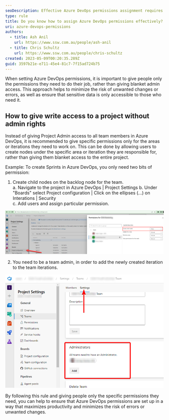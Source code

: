 ```yaml
---
seoDescription: Effective Azure DevOps permissions assignment requires granting specific access to team members only for necessary areas or iterations, minimizing risks and ensuring secure data accessibility.
type: rule
title: Do you know how to assign Azure DevOps permissions effectively?
uri: azure-devops-permissions
authors:
  - title: Ash Anil
    url: https://www.ssw.com.au/people/ash-anil
  - title: Chris Schultz
    url: https://www.ssw.com.au/people/chris-schultz
created: 2023-05-09T00:20:35.289Z
guid: 3597b21e-e711-45e4-81c7-7f15ad724b75
---
```


When setting Azure DevOps permissions, it is important to give people only the permissions they need to do their job, rather than giving blanket admin access. This approach helps to minimize the risk of unwanted changes or errors, as well as ensure that sensitive data is only accessible to those who need it.

<!--endintro-->

## How to give write access to a project without admin rights

Instead of giving Project Admin access to all team members in Azure DevOps, it is recommended to give specific permissions only for the areas or iterations they need to work on. This can be done by allowing users to create nodes under the specific area or iteration they are responsible for, rather than giving them blanket access to the entire project.

Example: To create Sprints in Azure DevOps, you only need two bits of permission:

1. Create child nodes on the backlog node for the team.  
    a. Navigate to the project in Azure DevOps | Project Settings
   b. Under "Boards" select Project configuration | Click on the ellipses (...) on Interations | Security  
   c. Add users and assign particular permission.

![Figure: Assign limited access to a particular user to create a Sprint ](child_node.jpg)

2. You need to be a team admin, in order to add the newly created iteration to the team iterations.

![Figure: Team Administrator - Who have access to iterations in Azure DevOps](team-administrator.png)

By following this rule and giving people only the specific permissions they need, you can help to ensure that Azure DevOps permissions are set up in a way that maximizes productivity and minimizes the risk of errors or unwanted changes.
